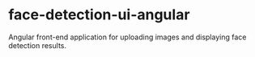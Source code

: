 # face-detection-ui-angular
Angular front-end application for uploading images and displaying face detection results.
